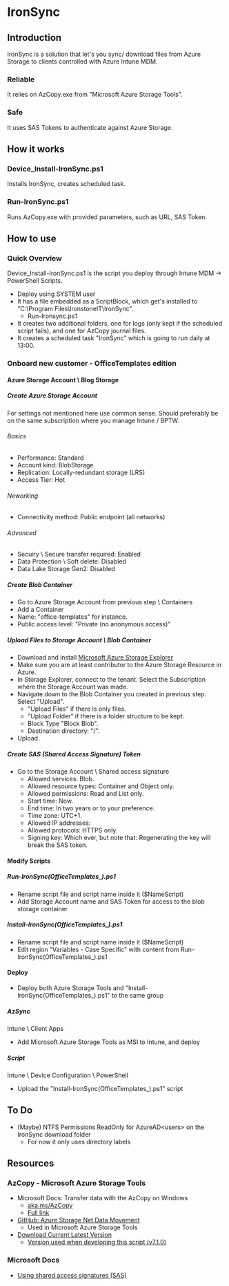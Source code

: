 # IronSync


## Introduction
IronSync is a solution that let's you sync/ download files from Azure Storage to clients controlled with Azure Intune MDM.
### Reliable
It relies on AzCopy.exe from "Microsoft Azure Storage Tools".
### Safe 
It uses SAS Tokens to authenticate against Azure Storage.


## How it works
### Device_Install-IronSync.ps1
Installs IronSync, creates scheduled task.
### Run-IronSync.ps1
Runs AzCopy.exe with provided parameters, such as URL, SAS Token.


## How to use
### Quick Overview
Device_Install-IronSync.ps1 is the script you deploy through Intune MDM -> PowerShell Scripts.
* Deploy using SYSTEM user
* It has a file embedded as a ScriptBlock, which get's installed to "C:\Program Files\IronstoneIT\IronSync".
  * Run-Ironsync.ps1
* It creates two additional folders, one for logs (only kept if the scheduled script fails), and one for AzCopy journal files.
* It creates a scheduled task "IronSync" which is going to run daily at 13:00.


### Onboard new customer - OfficeTemplates edition
#### Azure Storage Account \ Blog Storage
##### Create Azure Storage Account
For settings not mentioned here use common sense. Should preferably be on the same subscription where you manage Intune / BPTW.
###### Basics
* Performance: Standard
* Account kind: BlobStorage
* Replication: Locally-redundant storage (LRS)
* Access Tier: Hot

###### Neworking
* Connectivity method: Public endpoint (all networks)

###### Advanced
* Secuiry \ Secure transfer required: Enabled
* Data Protection \ Soft delete: Disabled
* Data Lake Storage Gen2: Disabled


##### Create Blob Container
* Go to Azure Storage Account from previous step \ Containers
* Add a Container
 * Name: "office-templates" for instance.
 * Public access level: "Private (no anonymous access)"


##### Upload Files to Storage Account \ Blob Container
* Download and install [Microsoft Azure Storage Explorer](https://docs.microsoft.com/en-us/azure/vs-azure-tools-storage-explorer-relnotes)
* Make sure you are at least contributor to the Azure Storage Resource in Azure.
* In Storage Explorer, connect to the tenant. Select the Subscription where the Storage Account was made.
* Navigate down to the Blob Container you created in previous step. Select "Upload".
  * "Upload Files" if there is only files.
  * "Upload Folder" if there is a folder structure to be kept.
  * Block Type "Block Blob".
  * Destination directory: "/".
* Upload.


##### Create SAS (Shared Access Signature) Token
* Go to the Storage Account \ Shared access signature
  * Allowed services: Blob.
  * Allowed resource types: Container and Object only.
  * Allowed permissions: Read and List only.
  * Start time: Now.
  * End time: In two years or to your preference.
  * Time zone: UTC+1.
  * Allowed IP addresses: <leave empty>
  * Allowed protocols: HTTPS only.
  * Signing key: Which ever, but note that: Regenerating the key will break the SAS token.



#### Modify Scripts
##### Run-IronSync(OfficeTemplates_<company>).ps1
* Rename script file and script name inside it ($NameScript)
* Add Storage Account name and SAS Token for access to the blob storage container

##### Install-IronSync(OfficeTemplates_<customer>).ps1
* Rename script file and script name inside it ($NameScript)
* Edit region "Variables - Case Specific" with content from Run-IronSync(OfficeTemplates_<company>).ps1

#### Deploy
* Deploy both Azure Storage Tools and "Install-IronSync(OfficeTemplates_<customer>).ps1" to the same group

##### AzSync
Intune \ Client Apps
* Add Microsoft Azure Storage Tools as MSI to Intune, and deploy

##### Script
Intune \ Device Configuration \ PowerShell
* Upload the "Install-IronSync(OfficeTemplates_<customer>).ps1" script




## To Do
* (Maybe) NTFS Permissions ReadOnly for AzureAD\<users> on the IronSync download folder
  * For now it only uses directory labels




## Resources
### AzCopy - Microsoft Azure Storage Tools
* Microsoft Docs: Transfer data with the AzCopy on Windows
  * [aka.ms/AzCopy](https://aka.ms/AzCopy)
  * [Full link](https://docs.microsoft.com/en-us/azure/storage/common/storage-use-azcopy)
* [GitHub: Azure Storage Net Data Movement](https://github.com/Azure/azure-storage-net-data-movement)
  * Used in Microsoft Azure Storage Tools
* [Download Current Latest Version](http://aka.ms/downloadazcopy)
  * [Version used when developing this script (v7.1.0)](https://azcopy.azureedge.net/azcopy-7-1-0/MicrosoftAzureStorageTools.msi)

### Microsoft Docs
* [Using shared access signatures (SAS)](https://docs.microsoft.com/en-us/azure/storage/common/storage-dotnet-shared-access-signature-part-1)
